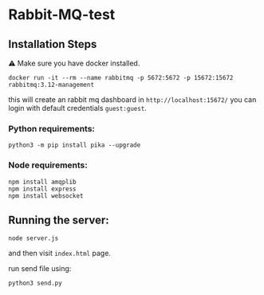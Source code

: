# Rabbit-MQ-test
## Installation Steps
⚠️ Make sure you have docker installed.
```
docker run -it --rm --name rabbitmq -p 5672:5672 -p 15672:15672 rabbitmq:3.12-management
```
this will create an rabbit mq dashboard in ` http://localhost:15672/ ` you can login with default credentials `guest:guest`.
### Python requirements:
```
python3 -m pip install pika --upgrade
```

### Node requirements:
```
npm install amqplib
npm install express
npm install websocket
```
## Running the server:
```
node server.js
```
and then visit `index.html` page.

run send file using:
```
python3 send.py
```

